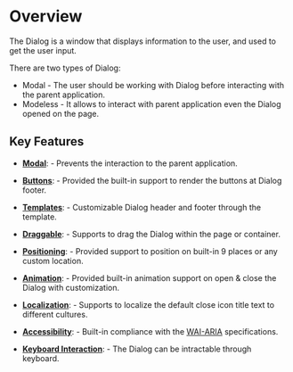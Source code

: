 # Overview

The Dialog is a window that displays information to the user, and used to get the user input.

There are two types of Dialog:

* Modal - The user should be working with Dialog before interacting with the parent application.
* Modeless - It allows to interact with parent application even the Dialog opened on the page.

## Key Features

* **[Modal](./getting-started/#modal-dialog)**: - Prevents the interaction to the parent application.

* **[Buttons](./getting-started/#enable-footer)**: - Provided the built-in support to render the buttons at Dialog footer.

* **[Templates](./template/)**: - Customizable Dialog header and footer through the
template.

* **[Draggable](./getting-started/#draggable)**: - Supports to drag the Dialog within the page or container.

* **[Positioning](./getting-started/#positioning)**: - Provided support to
position on built-in 9 places or any custom location.

* **[Animation](./animation/)**: - Provided built-in animation support on open & close the Dialog with customization.

* **[Localization](./localization/)**: - Supports to localize the default close icon title text to different cultures.

* **[Accessibility](./accessibility/)**: - Built-in compliance with the [WAI-ARIA](http://www.w3.org/WAI/PF/aria-practices/) specifications.

* **[Keyboard Interaction](./accessibility/#keyboard-interaction)**: - The Dialog can be intractable through keyboard.
